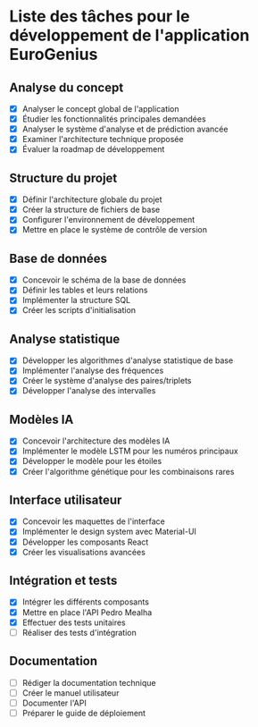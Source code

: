 # Liste des tâches pour le développement de l'application EuroGenius

## Analyse du concept
- [x] Analyser le concept global de l'application
- [x] Étudier les fonctionnalités principales demandées
- [x] Analyser le système d'analyse et de prédiction avancée
- [x] Examiner l'architecture technique proposée
- [x] Évaluer la roadmap de développement

## Structure du projet
- [x] Définir l'architecture globale du projet
- [x] Créer la structure de fichiers de base
- [x] Configurer l'environnement de développement
- [x] Mettre en place le système de contrôle de version

## Base de données
- [x] Concevoir le schéma de la base de données
- [x] Définir les tables et leurs relations
- [x] Implémenter la structure SQL
- [x] Créer les scripts d'initialisation

## Analyse statistique
- [x] Développer les algorithmes d'analyse statistique de base
- [x] Implémenter l'analyse des fréquences
- [x] Créer le système d'analyse des paires/triplets
- [x] Développer l'analyse des intervalles

## Modèles IA
- [x] Concevoir l'architecture des modèles IA
- [x] Implémenter le modèle LSTM pour les numéros principaux
- [x] Développer le modèle pour les étoiles
- [x] Créer l'algorithme génétique pour les combinaisons rares

## Interface utilisateur
- [x] Concevoir les maquettes de l'interface
- [x] Implémenter le design system avec Material-UI
- [x] Développer les composants React
- [x] Créer les visualisations avancées

## Intégration et tests
- [x] Intégrer les différents composants
- [x] Mettre en place l'API Pedro Mealha
- [x] Effectuer des tests unitaires
- [ ] Réaliser des tests d'intégration

## Documentation
- [ ] Rédiger la documentation technique
- [ ] Créer le manuel utilisateur
- [ ] Documenter l'API
- [ ] Préparer le guide de déploiement
